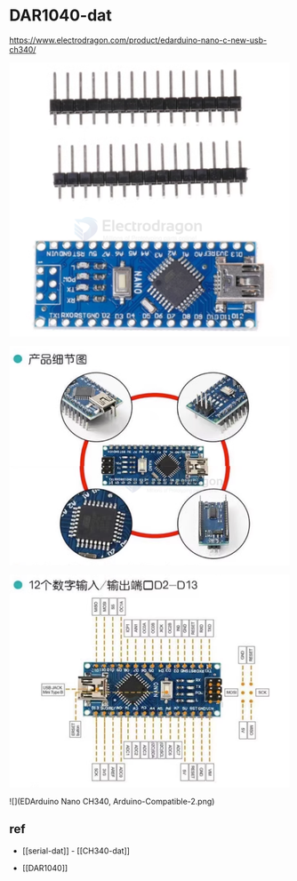 
# DAR1040-dat

https://www.electrodragon.com/product/edarduino-nano-c-new-usb-ch340/

![](2024-01-13-10-33-25.png)

![](2024-01-13-10-35-22.png)

![](2024-01-13-10-35-38.png)

![](EDArduino Nano CH340, Arduino-Compatible-2.png)

## ref 

- [[serial-dat]] - [[CH340-dat]]

- [[DAR1040]]